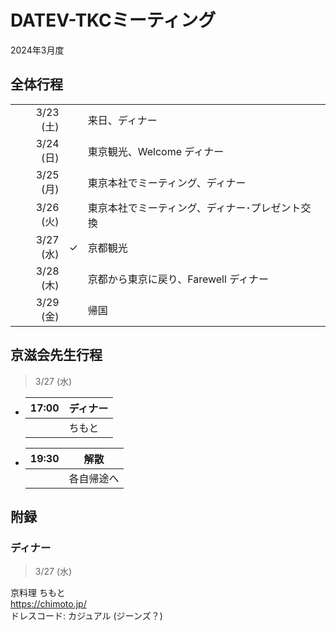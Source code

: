 # DATEV-TKCミーティング  

2024年3月度

## 全体行程

||||
|--:|--|--|
|3/23 (土)||来日、ディナー|
|3/24 (日)||東京観光、Welcome ディナー|
|3/25 (月)||東京本社でミーティング、ディナー|
|3/26 (火)||東京本社でミーティング、ディナー･プレゼント交換|
|3/27 (水)|&check;|京都観光|
|3/28 (木)||京都から東京に戻り、Farewell ディナー|
|3/29 (金)||帰国|

## 京滋会先生行程

> 3/27 (水)

- |17:00|ディナー|
  |--:|--|
  ||ちもと<br>|

- |19:30|解散|
  |--:|--|
  ||各自帰途へ|

## 附録

### ディナー

> 3/27 (水)

京料理 ちもと  
https://chimoto.jp/  
ドレスコード: カジュアル (ジーンズ？)

